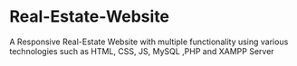 # Real-Estate-Website
A Responsive Real-Estate Website with multiple functionality using various technologies such as HTML, CSS, JS, MySQL ,PHP and XAMPP Server

